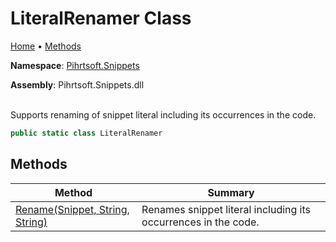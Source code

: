 # LiteralRenamer Class

[Home](../../../README.md) &#x2022; [Methods](#methods)

**Namespace**: [Pihrtsoft.Snippets](../README.md)

**Assembly**: Pihrtsoft\.Snippets\.dll

\
Supports renaming of snippet literal including its occurrences in the code\.

```csharp
public static class LiteralRenamer
```

## Methods

| Method | Summary |
| ------ | ------- |
| [Rename(Snippet, String, String)](Rename/README.md) | Renames snippet literal including its occurrences in the code\. |

